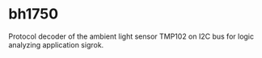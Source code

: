# bh1750
Protocol decoder of the ambient light sensor TMP102 on I2C bus for logic analyzing application sigrok.
